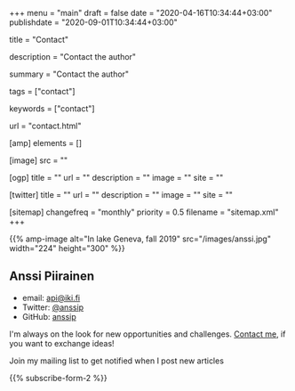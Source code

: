 +++
menu = "main"
draft = false
date = "2020-04-16T10:34:44+03:00"
publishdate = "2020-09-01T10:34:44+03:00"

title = "Contact"

description = "Contact the author"

summary = "Contact the author"

tags = ["contact"]

keywords = ["contact"]

url = "contact.html"

[amp]
    elements = []

[image]
    src = ""

[ogp]
    title = ""
    url = ""
    description = ""
    image = ""
    site = ""

[twitter]
    title = ""
    url = ""
    description = ""
    image = ""
    site = ""

[sitemap]
    changefreq = "monthly"
    priority = 0.5
    filename = "sitemap.xml"
+++

{{% amp-image alt="In lake Geneva, fall 2019" src="/images/anssi.jpg" width="224" height="300" %}}

## Anssi Piirainen

- email: api@iki.fi
- Twitter: [@anssip](https://twitter.com/anssip)
- GitHub: [anssip](https://github.com/anssip)

I'm always on the look for new opportunities and challenges. [Contact me](mailto:api@iki.fi), if you want to exchange ideas!

<p class="signup-title">
 Join my mailing list to get notified when I post new articles
</p>

{{% subscribe-form-2  %}}
